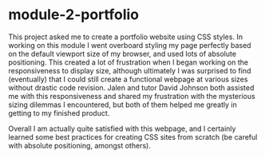 # module-2-portfolio

This project asked me to create a portfolio website using CSS styles. In working on this module I went overboard styling my page perfectly based on the default viewport size of my browser, and used lots of absolute positioning. This created a lot of frustration when I began working on the responsiveness to display size, although ultimately I was surprised to find (eventually) that I could still create a functional webpage at various sizes without drastic code revision. Jalen and tutor David Johnson both assisted me with this responsiveness and shared my frustration with the mysterious sizing dilemmas I encountered, but both of them helped me greatly in getting to my finished product.

Overall I am actually quite satisfied with this webpage, and I certainly learned some best practices for creating CSS sites from scratch (be careful with absolute positioning, amongst others).